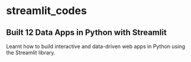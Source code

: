 # streamlit_codes
## Built 12 Data Apps in Python with Streamlit

Learnt how to build interactive and data-driven web apps in Python using the Streamlit library.



